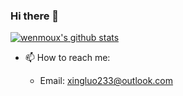 ### Hi there 👋


[![wenmoux's github stats](https://github-readme-stats.vercel.app/api?username=xingluo233)](https://github.com/xingluo233/xingluo233)

- 📫 How to reach me: 

  * Email: xingluo233@outlook.com
